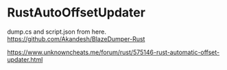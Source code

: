 # RustAutoOffsetUpdater

dump.cs and script.json from here.
https://github.com/Akandesh/BlazeDumper-Rust


https://www.unknowncheats.me/forum/rust/575146-rust-automatic-offset-updater.html
